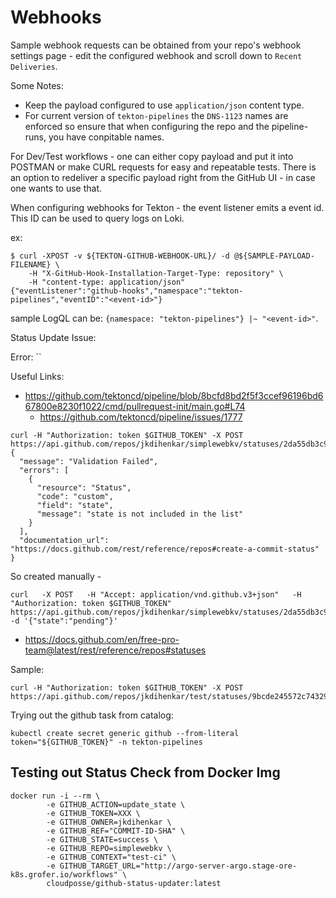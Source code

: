 # Webhooks

Sample webhook requests can be obtained from your repo's webhook settings page - edit the configured webhook and scroll down to `Recent Deliveries`. 

Some Notes:

* Keep the payload configured to use `application/json` content type. 
* For current version of `tekton-pipelines` the `DNS-1123` names are enforced so ensure that when configuring the repo and the pipeline-runs, you have conpitable names. 

For Dev/Test workflows - one can either copy payload and put it into POSTMAN or make CURL requests for easy and repeatable tests. There is an option to redeliver a specific payload right from the GitHub UI - in case one wants to use that. 

When configuring webhooks for Tekton - the event listener emits a event id. This ID can be used to query logs on Loki. 

ex: 
```
$ curl -XPOST -v ${TEKTON-GITHUB-WEBHOOK-URL}/ -d @${SAMPLE-PAYLOAD-FILENAME} \
    -H "X-GitHub-Hook-Installation-Target-Type: repository" \
    -H "content-type: application/json"
{"eventListener":"github-hooks","namespace":"tekton-pipelines","eventID":"<event-id>"}
```

sample LogQL can be: `{namespace: "tekton-pipelines"} |~ "<event-id>"`.

Status Update Issue:

Error: ``

Useful Links:
- https://github.com/tektoncd/pipeline/blob/8bcfd8bd2f5f3ccef96196bd667800e8230f1022/cmd/pullrequest-init/main.go#L74
    - https://github.com/tektoncd/pipeline/issues/1777

```
curl -H "Authorization: token $GITHUB_TOKEN" -X POST https://api.github.com/repos/jkdihenkar/simplewebkv/statuses/2da55db3c9673e5089f92dd2484893ff46ad0c46
{
  "message": "Validation Failed",
  "errors": [
    {
      "resource": "Status",
      "code": "custom",
      "field": "state",
      "message": "state is not included in the list"
    }
  ],
  "documentation_url": "https://docs.github.com/rest/reference/repos#create-a-commit-status"
}
```

So created manually -

```
curl   -X POST   -H "Accept: application/vnd.github.v3+json"   -H "Authorization: token $GITHUB_TOKEN"   https://api.github.com/repos/jkdihenkar/simplewebkv/statuses/2da55db3c9673e5089f92dd2484893ff46ad0c46   -d '{"state":"pending"}'
```

- https://docs.github.com/en/free-pro-team@latest/rest/reference/repos#statuses

Sample:
```
curl -H "Authorization: token $GITHUB_TOKEN" -X POST https://api.github.com/repos/jkdihenkar/test/statuses/9bcde245572c74329827acdcab88792ebb84d578
```

Trying out the github task from catalog:

`kubectl create secret generic github --from-literal token="${GITHUB_TOKEN}" -n tekton-pipelines`

## Testing out Status Check from Docker Img


```
docker run -i --rm \
        -e GITHUB_ACTION=update_state \
        -e GITHUB_TOKEN=XXX \
        -e GITHUB_OWNER=jkdihenkar \
        -e GITHUB_REF="COMMIT-ID-SHA" \
        -e GITHUB_STATE=success \
        -e GITHUB_REPO=simplewebkv \
        -e GITHUB_CONTEXT="test-ci" \
        -e GITHUB_TARGET_URL="http://argo-server-argo.stage-ore-k8s.grofer.io/workflows" \
        cloudposse/github-status-updater:latest
```
